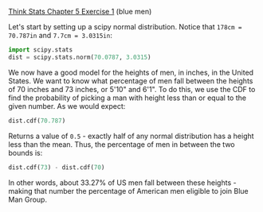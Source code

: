 [Think Stats Chapter 5 Exercise 1](http://greenteapress.com/thinkstats2/html/thinkstats2006.html#toc50) (blue men)

Let's start by setting up a scipy normal distribution. Notice that `178cm = 70.787in` and `7.7cm = 3.0315in`:

```python
import scipy.stats
dist = scipy.stats.norm(70.0787, 3.0315)
```

We now have a good model for the heights of men, in inches, in the United States. We want to know what percentage of men fall between the heights of 70 inches and 73 inches, or 5'10" and 6'1". To do this, we use the CDF to find the probability of picking a man with height less than or equal to the given number. As we would expect:

```python
dist.cdf(70.787) 
```
Returns a value of `0.5` - exactly half of any normal distribution has a height less than the mean. Thus, the percentage of men in between the two bounds is:

```python
dist.cdf(73) - dist.cdf(70)
```

In other words, about 33.27% of US men fall between these heights - making that number the percentage of American men eligible to join Blue Man Group.
